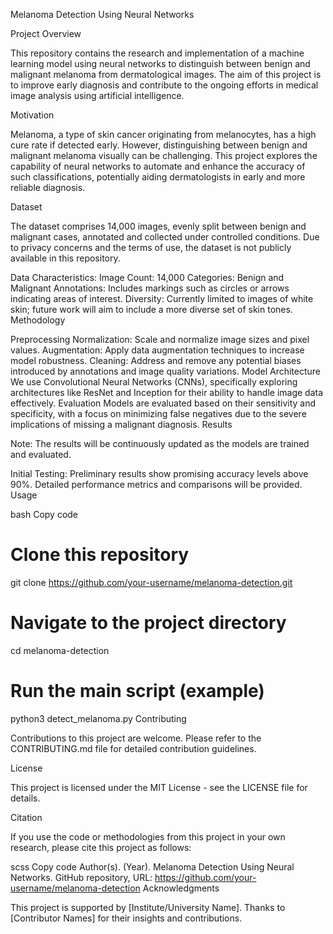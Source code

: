 Melanoma Detection Using Neural Networks

Project Overview

This repository contains the research and implementation of a machine learning model using neural networks to distinguish between benign and malignant melanoma from dermatological images. The aim of this project is to improve early diagnosis and contribute to the ongoing efforts in medical image analysis using artificial intelligence.

Motivation

Melanoma, a type of skin cancer originating from melanocytes, has a high cure rate if detected early. However, distinguishing between benign and malignant melanoma visually can be challenging. This project explores the capability of neural networks to automate and enhance the accuracy of such classifications, potentially aiding dermatologists in early and more reliable diagnosis.

Dataset

The dataset comprises 14,000 images, evenly split between benign and malignant cases, annotated and collected under controlled conditions. Due to privacy concerns and the terms of use, the dataset is not publicly available in this repository.

Data Characteristics:
Image Count: 14,000
Categories: Benign and Malignant
Annotations: Includes markings such as circles or arrows indicating areas of interest.
Diversity: Currently limited to images of white skin; future work will aim to include a more diverse set of skin tones.
Methodology

Preprocessing
Normalization: Scale and normalize image sizes and pixel values.
Augmentation: Apply data augmentation techniques to increase model robustness.
Cleaning: Address and remove any potential biases introduced by annotations and image quality variations.
Model Architecture
We use Convolutional Neural Networks (CNNs), specifically exploring architectures like ResNet and Inception for their ability to handle image data effectively.
Evaluation
Models are evaluated based on their sensitivity and specificity, with a focus on minimizing false negatives due to the severe implications of missing a malignant diagnosis.
Results

Note: The results will be continuously updated as the models are trained and evaluated.

Initial Testing: Preliminary results show promising accuracy levels above 90%. Detailed performance metrics and comparisons will be provided.
Usage

bash
Copy code
# Clone this repository
git clone https://github.com/your-username/melanoma-detection.git

# Navigate to the project directory
cd melanoma-detection

# Run the main script (example)
python3 detect_melanoma.py
Contributing

Contributions to this project are welcome. Please refer to the CONTRIBUTING.md file for detailed contribution guidelines.

License

This project is licensed under the MIT License - see the LICENSE file for details.

Citation

If you use the code or methodologies from this project in your own research, please cite this project as follows:

scss
Copy code
Author(s). (Year). Melanoma Detection Using Neural Networks. GitHub repository, URL: https://github.com/your-username/melanoma-detection
Acknowledgments

This project is supported by [Institute/University Name].
Thanks to [Contributor Names] for their insights and contributions.
